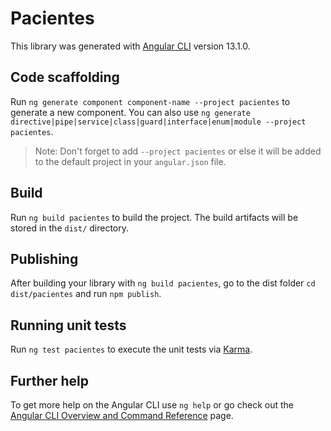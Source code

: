 # Pacientes

This library was generated with [Angular CLI](https://github.com/angular/angular-cli) version 13.1.0.

## Code scaffolding

Run `ng generate component component-name --project pacientes` to generate a new component. You can also use `ng generate directive|pipe|service|class|guard|interface|enum|module --project pacientes`.
> Note: Don't forget to add `--project pacientes` or else it will be added to the default project in your `angular.json` file. 

## Build

Run `ng build pacientes` to build the project. The build artifacts will be stored in the `dist/` directory.

## Publishing

After building your library with `ng build pacientes`, go to the dist folder `cd dist/pacientes` and run `npm publish`.

## Running unit tests

Run `ng test pacientes` to execute the unit tests via [Karma](https://karma-runner.github.io).

## Further help

To get more help on the Angular CLI use `ng help` or go check out the [Angular CLI Overview and Command Reference](https://angular.io/cli) page.
